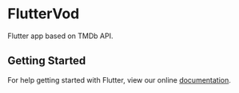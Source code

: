 FlutterVod
=======

Flutter app based on TMDb API.

## Getting Started

For help getting started with Flutter, view our online
[documentation](https://flutter.io/).
